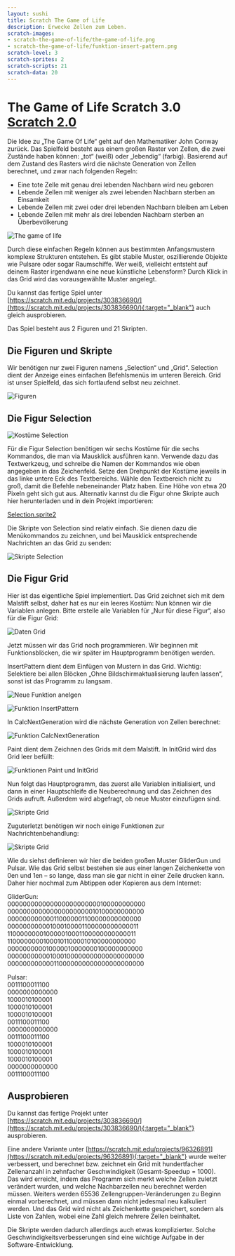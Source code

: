 ```yaml
---
layout: sushi
title: Scratch The Game of Life
description: Erwecke Zellen zum Leben.
scratch-images:
- scratch-the-game-of-life/the-game-of-life.png
- scratch-the-game-of-life/funktion-insert-pattern.png
scratch-level: 3
scratch-sprites: 2
scratch-scripts: 21
scratch-data: 20
---
```


# The Game of Life <span class="badge badge-scratch3">Scratch 3.0</span> <a href="scratch-the-game-of-life.html" class="change-scratch-version">Scratch 2.0</a>

Die Idee zu „The Game Of Life“ geht auf den Mathematiker John Conway zurück. Das Spielfeld besteht aus einem großen Raster von Zellen, die zwei Zustände haben können: „tot“ (weiß) oder „lebendig“ (farbig). Basierend auf dem Zustand des Rasters wird die nächste Generation von Zellen berechnet, und zwar nach folgenden Regeln:

* Eine tote Zelle mit genau drei lebenden Nachbarn wird neu geboren
* Lebende Zellen mit weniger als zwei lebenden Nachbarn sterben an Einsamkeit
* Lebende Zellen mit zwei oder drei lebenden Nachbarn bleiben am Leben
* Lebende Zellen mit mehr als drei lebenden Nachbarn sterben an Überbevölkerung

![The game of life](scratch-the-game-of-life-v3/the-game-of-life.png)

Durch diese einfachen Regeln können aus bestimmten Anfangsmustern komplexe Strukturen entstehen. Es gibt stabile Muster, oszillierende Objekte wie Pulsare oder sogar Raumschiffe. Wer weiß, vielleicht entsteht auf deinem Raster irgendwann eine neue künstliche Lebensform? Durch Klick in das Grid wird das vorausgewählte Muster angelegt.

Du kannst das fertige Spiel unter [https://scratch.mit.edu/projects/303836690/](https://scratch.mit.edu/projects/303836690/){:target="_blank"} auch gleich ausprobieren.

Das Spiel besteht aus 2 Figuren und 21 Skripten.

## Die Figuren und Skripte

Wir benötigen nur zwei Figuren namens „Selection“ und „Grid“. Selection dient der Anzeige eines einfachen Befehlsmenüs im unteren Bereich. Grid ist unser Spielfeld, das sich fortlaufend selbst neu zeichnet.

![Figuren](scratch-the-game-of-life-v3/figuren.png)

## Die Figur Selection

![Kostüme Selection](scratch-the-game-of-life-v3/kostueme-selection.png)

Für die Figur Selection benötigen wir sechs Kostüme für die sechs Kommandos, die man via Mausklick ausführen kann. Verwende dazu das Textwerkzeug, und schreibe die Namen der Kommandos wie oben angegeben in das Zeichenfeld. Setze den Drehpunkt der Kostüme jeweils in das linke untere Eck des Textbereichs. Wähle den Textbereich nicht zu groß, damit die Befehle nebeneinander Platz haben. Eine Höhe von etwa 20 Pixeln geht sich gut aus. Alternativ kannst du die Figur ohne Skripte auch hier herunterladen und in dein Projekt importieren:

[Selection.sprite2](scratch-the-game-of-life-v3/Selection.sprite2)

Die Skripte von Selection sind relativ einfach. Sie dienen dazu die Menükommandos zu zeichnen, und bei Mausklick entsprechende Nachrichten an das Grid zu senden:

![Skripte Selection](scratch-the-game-of-life-v3/skripte-selection.png)

## Die Figur Grid

Hier ist das eigentliche Spiel implementiert. Das Grid zeichnet sich mit dem Malstift selbst, daher hat es nur ein leeres Kostüm:
Nun können wir die Variablen anlegen. Bitte erstelle alle Variablen für „Nur für diese Figur“, also für die Figur Grid:

![Daten Grid](scratch-the-game-of-life-v3/daten-grid.png)

Jetzt müssen wir das Grid noch programmieren. Wir beginnen mit Funktionsblöcken, die wir später im Hauptprogramm benötigen werden.

InsertPattern dient dem Einfügen von Mustern in das Grid. Wichtig: Selektiere bei allen Blöcken „Ohne Bildschirmaktualisierung laufen lassen“, sonst ist das Programm zu langsam.

![Neue Funktion anelgen](scratch-the-game-of-life-v3/neue-funktion.png)

![Funktion InsertPattern](scratch-the-game-of-life-v3/funktion-insert-pattern.png)

In CalcNextGeneration wird die nächste Generation von Zellen berechnet:

![Funktion CalcNextGeneration](scratch-the-game-of-life-v3/funktion-calculate-next-generation.png)

Paint dient dem Zeichnen des Grids mit dem Malstift. In InitGrid wird das Grid leer befüllt:

![Funktionen Paint und InitGrid](scratch-the-game-of-life-v3/funktion-paint-and-init-grid.png)

Nun folgt das Hauptprogramm, das zuerst alle Variablen initialisiert, und dann in einer Hauptschleife die Neuberechnung und das Zeichnen des Grids aufruft. Außerdem wird abgefragt, ob neue Muster einzufügen sind.

![Skripte Grid](scratch-the-game-of-life-v3/skripte-grid-1.png)

Zuguterletzt benötigen wir noch einige Funktionen zur Nachrichtenbehandlung:

![Skripte Grid](scratch-the-game-of-life-v3/skripte-grid-2.png)

Wie du siehst definieren wir hier die beiden großen Muster GliderGun und Pulsar. Wie das Grid selbst bestehen sie aus einer langen Zeichenkette von 0en und 1en – so lange, dass man sie gar nicht in einer Zeile drucken kann. Daher hier nochmal zum Abtippen oder Kopieren aus dem Internet:

GliderGun:<br/>
000000000000000000000000100000000000<br/>
000000000000000000000010100000000000<br/>
000000000000110000001100000000000000<br/>
000000000001000100001100000000000011<br/>
110000000010000010001100000000000011<br/>
110000000010001011000010100000000000<br/>
000000000010000010000000100000000000<br/>
000000000001000100000000000000000000<br/>
000000000000110000000000000000000000

Pulsar:<br/>
0011100011100<br/>
0000000000000<br/>
1000010100001<br/>
1000010100001<br/>
1000010100001<br/>
0011100011100<br/>
0000000000000<br/>
0011100011100<br/>
1000010100001<br/>
1000010100001<br/>
1000010100001<br/>
0000000000000<br/>
0011100011100<br/>


## Ausprobieren

Du kannst das fertige Projekt unter [https://scratch.mit.edu/projects/303836690/](https://scratch.mit.edu/projects/303836690/){:target="_blank"} ausprobieren.

Eine andere Variante unter [https://scratch.mit.edu/projects/96326891](https://scratch.mit.edu/projects/96326891){:target="_blank"} wurde weiter verbessert, und berechnet bzw. zeichnet ein Grid mit hundertfacher Zellenanzahl in zehnfacher Geschwindigkeit (Gesamt-Speedup = 1000). Das wird erreicht, indem das Programm sich merkt welche Zellen zuletzt verändert wurden, und welche Nachbarzellen neu berechnet werden müssen. Weiters werden 65536 Zellengruppen-Veränderungen zu Beginn einmal vorberechnet, und müssen dann nicht jedesmal neu kalkuliert werden. Und das Grid wird nicht als Zeichenkette gespeichert, sondern als Liste von Zahlen, wobei eine Zahl gleich mehrere Zellen beinhaltet.

Die Skripte werden dadurch allerdings auch etwas komplizierter. Solche Geschwindigkeitsverbesserungen sind eine wichtige Aufgabe in der Software-Entwicklung. 
